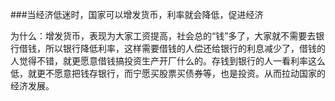 ###当经济低迷时，国家可以增发货币，利率就会降低，促进经济

为什么：增发货币，表现为大家工资提高，社会总的“钱”多了，大家就不需要去银行借钱，所以银行降低利率，这样需要借钱的人偿还给银行的利息减少了，借钱的人觉得不错，就更愿意借钱搞投资生产开厂什么的。存钱到银行的人一看利率这么低，就更不愿意把钱存银行，而宁愿买股票买债券等，也是投资。从而拉动国家的经济发展。
